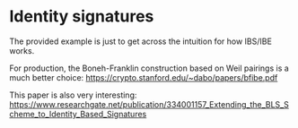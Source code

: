 # Identity signatures

The provided example is just to get across the intuition for how IBS/IBE works.

For production, the Boneh-Franklin construction based on Weil pairings is a much better choice: https://crypto.stanford.edu/~dabo/papers/bfibe.pdf

This paper is also very interesting: https://www.researchgate.net/publication/334001157_Extending_the_BLS_Scheme_to_Identity_Based_Signatures
